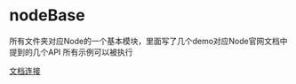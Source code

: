 # nodeBase
所有文件夹对应Node的一个基本模块，里面写了几个demo对应Node官网文档中提到的几个API
所有示例可以被执行

[文档连接](http://nodejs.cn/api/)
